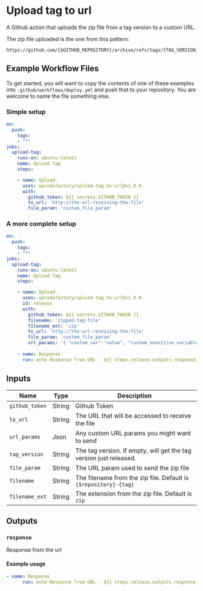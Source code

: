 # Upload tag to url

A Github action that uploads the zip file from a tag version to a custom URL.

The zip file uploaded is the one from this pattern:
```
https://github.com/{$GITHUB_REPOSITORY}/archive/refs/tags/{TAG_VERSION}.zip
```

## Example Workflow Files

To get started, you will want to copy the contents of one of these examples into `.github/workflows/deploy.yml` and push that to your repository. You are welcome to name the file something else.

### Simple setup

```yml
on:
  push:
    tags:
    - "*"
jobs:
  upload-tag:
    runs-on: ubuntu-latest
    name: Upload Tag
    steps:

    - name: Upload
      uses: wpcodefactory/upload-tag-to-url@v1.0.0      
      with:
        github_token: ${{ secrets.GITHUB_TOKEN }}        
        to_url: 'http://the-url-receiving-the-file'
        file_param: 'custom_file_param'
```


### A more complete setup

```yml
on:
  push:
    tags:
    - "*"
jobs:
  upload-tag:
    runs-on: ubuntu-latest
    name: Upload Tag
    steps:

    - name: Upload
      uses: wpcodefactory/upload-tag-to-url@v1.0.0
      id: release
      with:
        github_token: ${{ secrets.GITHUB_TOKEN }}
        filename: 'zipped-tag-file'
        filename_ext: 'zip'        
        to_url: 'http://the-url-receiving-the-file'
        file_param: 'custom_file_param'
        url_params: '{ "custom_var":"value", "custom_sensitive_variable": "${{ secrets.CUSTOM_SECRET }}"}'
    
    - name: Response
      run: echo Response from URL - ${{ steps.release.outputs.response }}
```

## Inputs

| Name                      | Type    | Description                                                                                         |
|---------------------------|---------|-----------------------------------------------------------------------------------------------------|
| `github_token`            | String  | Github Token                                                                                        |
| `to_url`                  | String  | The URL that will be accessed to receive the file                                                   |
| `url_params`              | Json    | Any custom URL params you might want to send                                                        |
| `tag_version`             | String  | The tag version. If empty, will get the tag version just released.                                  |
| `file_param`              | String  | The URL param used to send the zip file                                                             |
| `filename`                | String  | The filename from the zip file. Default is `{$repository}-{tag}`                                    |
| `filename_ext`            | String  | The extension from the zip file. Default is `zip`                                                   |

## Outputs

### `response`

Response from the url

#### Example usage

```yml
- name: Response
      run: echo Response from URL - ${{ steps.release.outputs.response }}
```
